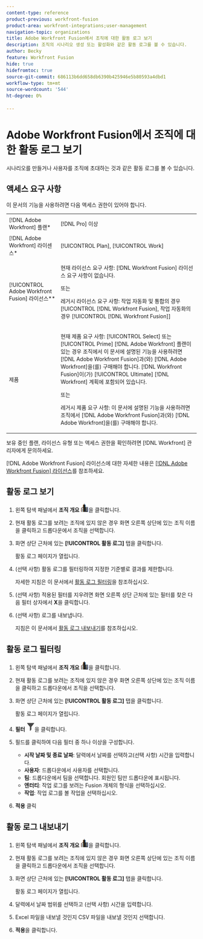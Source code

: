 ```yaml
---
content-type: reference
product-previous: workfront-fusion
product-area: workfront-integrations;user-management
navigation-topic: organizations
title: Adobe Workfront Fusion에서 조직에 대한 활동 로그 보기
description: 조직의 시나리오 생성 또는 활성화와 같은 활동 로그를 볼 수 있습니다.
author: Becky
feature: Workfront Fusion
hide: true
hidefromtoc: true
source-git-commit: 686113b6dd658db6390b425946e5b80593a4dbd1
workflow-type: tm+mt
source-wordcount: '544'
ht-degree: 0%

---
```


# Adobe Workfront Fusion에서 조직에 대한 활동 로그 보기

<!--Move to new repo-->

시나리오를 만들거나 사용자를 조직에 초대하는 것과 같은 활동 로그를 볼 수 있습니다.

## 액세스 요구 사항

이 문서의 기능을 사용하려면 다음 액세스 권한이 있어야 합니다.

<table style="table-layout:auto">  
 <col> 
 <col> 
 <tbody> 
  <tr> 
    <td role="rowheader">[!DNL Adobe Workfront] 플랜*</td> 
   <td> <p>[!DNL Pro] 이상</p> </td> 
  </tr> 
  <tr data-mc-conditions=""> 
   <td role="rowheader">[!DNL Adobe Workfront] 라이센스*</td> 
   <td> <p>[!UICONTROL Plan], [!UICONTROL Work]</p> </td> 
  </tr> 
  <tr> 
   <td role="rowheader">[!UICONTROL Adobe Workfront Fusion] 라이선스**</td> 
  <td>
   <p>현재 라이선스 요구 사항: [!DNL Workfront Fusion] 라이선스 요구 사항이 없습니다.</p>
   <p>또는</p>
   <p>레거시 라이선스 요구 사항: 작업 자동화 및 통합의 경우 [!UICONTROL [!DNL Workfront Fusion], 작업 자동화의 경우 [!UICONTROL [!DNL Workfront Fusion]]</p>
   </td>  
  </tr> 
  <tr> 
   <td role="rowheader">제품</td> 
   <td>
   <p>현재 제품 요구 사항: [!UICONTROL Select] 또는 [!UICONTROL Prime] [!DNL Adobe Workfront] 플랜이 있는 경우 조직에서 이 문서에 설명된 기능을 사용하려면 [!DNL Adobe Workfront Fusion]과(와) [!DNL Adobe Workfront]을(를) 구매해야 합니다. [!DNL Workfront Fusion]이(가) [!UICONTROL Ultimate] [!DNL Workfront] 계획에 포함되어 있습니다.</p>
   <p>또는</p>
   <p>레거시 제품 요구 사항: 이 문서에 설명된 기능을 사용하려면 조직에서 [!DNL Adobe Workfront Fusion]과(와) [!DNL Adobe Workfront]을(를) 구매해야 합니다.</p>
   </td> 
  </tr> 
 </tbody> 
</table>

보유 중인 플랜, 라이선스 유형 또는 액세스 권한을 확인하려면 [!DNL Workfront] 관리자에게 문의하세요.

[!DNL Adobe Workfront Fusion] 라이선스에 대한 자세한 내용은 [[!DNL Adobe Workfront Fusion] 라이선스](../../workfront-fusion/get-started/license-automation-vs-integration.md)를 참조하세요.

## 활동 로그 보기

1. 왼쪽 탐색 패널에서 **조직 개요** ![조직 개요 아이콘](assets/org-overview-icon.png)을 클릭합니다.
1. 현재 활동 로그를 보려는 조직에 있지 않은 경우 화면 오른쪽 상단에 있는 조직 이름을 클릭하고 드롭다운에서 조직을 선택합니다.
1. 화면 상단 근처에 있는 **[!UICONTROL 활동 로그]** 탭을 클릭합니다.

   활동 로그 페이지가 열립니다.
1. (선택 사항) 활동 로그를 필터링하여 지정한 기준별로 결과를 제한합니다.

   자세한 지침은 이 문서에서 [활동 로그 필터링](#filter-the-activity-logs)을 참조하십시오.
1. (선택 사항) 적용된 필터를 지우려면 화면 오른쪽 상단 근처에 있는 필터를 찾은 다음 필터 상자에서 **X**&#x200B;을 클릭합니다.
1. (선택 사항) 로그를 내보냅니다.

   지침은 이 문서에서 [활동 로그 내보내기](#export-the-activity-logs)를 참조하십시오.


## 활동 로그 필터링

1. 왼쪽 탐색 패널에서 **조직 개요** ![조직 개요 아이콘](assets/org-overview-icon.png)을 클릭합니다.
1. 현재 활동 로그를 보려는 조직에 있지 않은 경우 화면 오른쪽 상단에 있는 조직 이름을 클릭하고 드롭다운에서 조직을 선택합니다.
1. 화면 상단 근처에 있는 **[!UICONTROL 활동 로그]** 탭을 클릭합니다.

   활동 로그 페이지가 열립니다.
1. **필터** ![필터 아이콘](assets/filter-activity-log.png)을 클릭합니다.
1. 필드를 클릭하여 다음 필터 중 하나 이상을 구성합니다.

   * **시작 날짜 및 종료 날짜**: 달력에서 날짜를 선택하고(선택 사항) 시간을 입력합니다.
   * **사용자**: 드롭다운에서 사용자를 선택합니다.
   * **팀**: 드롭다운에서 팀을 선택합니다. 회원인 팀만 드롭다운에 표시됩니다.
   * **엔터티**: 작업 로그를 보려는 Fusion 개체의 형식을 선택하십시오.
   * **작업**: 작업 로그를 볼 작업을 선택하십시오.

1. **적용** 클릭

## 활동 로그 내보내기

1. 왼쪽 탐색 패널에서 **조직 개요** ![조직 개요 아이콘](assets/org-overview-icon.png)을 클릭합니다.
1. 현재 활동 로그를 보려는 조직에 있지 않은 경우 화면 오른쪽 상단에 있는 조직 이름을 클릭하고 드롭다운에서 조직을 선택합니다.
1. 화면 상단 근처에 있는 **[!UICONTROL 활동 로그]** 탭을 클릭합니다.

   활동 로그 페이지가 열립니다.
1. 달력에서 날짜 범위를 선택하고 (선택 사항) 시간을 입력합니다.
1. Excel 파일을 내보낼 것인지 CSV 파일을 내보낼 것인지 선택합니다.
1. **적용**&#x200B;을 클릭합니다.






